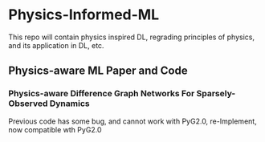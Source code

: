 # Physics-Informed-ML
This repo will contain physics inspired DL, regrading principles of physics, and its application in DL, etc.

## Physics-aware ML Paper and Code
### Physics-aware Difference Graph Networks For Sparsely-Observed Dynamics 
       
Previous code has some bug, and cannot work with PyG2.0, re-Implement, now compatible wth PyG2.0 
